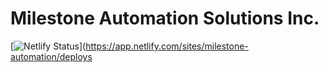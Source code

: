# Milestone Automation Solutions Inc. 
[![Netlify Status](https://api.netlify.com/api/v1/badges/94615e46-7f1a-47a8-90a3-7a7b11110db0/deploy-status)](https://app.netlify.com/sites/milestone-automation/deploys
